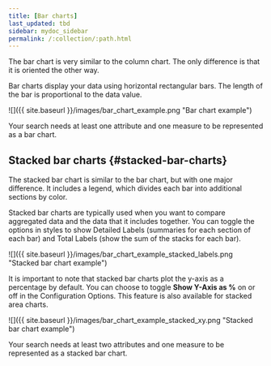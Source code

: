 ```yaml
---
title: [Bar charts]
last_updated: tbd
sidebar: mydoc_sidebar
permalink: /:collection/:path.html
---
```

The bar chart is very similar to the column chart. The only difference is that
it is oriented the other way.

Bar charts display your data using horizontal rectangular bars. The length of
the bar is proportional to the data value.

 ![]({{ site.baseurl }}/images/bar_chart_example.png "Bar chart example")

Your search needs at least one attribute and one measure to be represented as a bar chart.

## Stacked bar charts {#stacked-bar-charts}

The stacked bar chart is similar to the bar chart, but with one major difference. It includes a legend, which divides each bar into additional sections by color.

Stacked bar charts are typically used when you want to compare aggregated
data and the data that it includes together. You can toggle the options in
styles to show Detailed Labels (summaries for each section of each bar) and Total Labels (show the sum of the stacks for each bar).

![]({{ site.baseurl }}/images/bar_chart_example_stacked_labels.png "Stacked bar chart example")

It is important to note that stacked bar charts plot the y-axis as a percentage by default. You can choose to toggle **Show Y-Axis as %** on or off in the Configuration Options. This feature is also available for stacked area charts.

![]({{ site.baseurl }}/images/bar_chart_example_stacked_xy.png "Stacked bar chart example")

Your search needs at least two attributes and one measure to be represented as a stacked bar chart.

